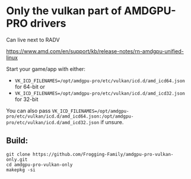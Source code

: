 # Only the vulkan part of AMDGPU-PRO drivers

Can live next to RADV

 https://www.amd.com/en/support/kb/release-notes/rn-amdgpu-unified-linux

Start your game/app with either:
- `VK_ICD_FILENAMES=/opt/amdgpu-pro/etc/vulkan/icd.d/amd_icd64.json` for 64-bit
or
- `VK_ICD_FILENAMES=/opt/amdgpu-pro/etc/vulkan/icd.d/amd_icd32.json` for 32-bit


You can also pass `VK_ICD_FILENAMES=/opt/amdgpu-pro/etc/vulkan/icd.d/amd_icd64.json:/opt/amdgpu-pro/etc/vulkan/icd.d/amd_icd32.json` if unsure.


## Build:
```
git clone https://github.com/Frogging-Family/amdgpu-pro-vulkan-only.git
cd amdgpu-pro-vulkan-only
makepkg -si
```
